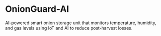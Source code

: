 # OnionGuard-AI
AI-powered smart onion storage unit that monitors temperature, humidity, and gas levels using IoT and AI to reduce post-harvest losses.
